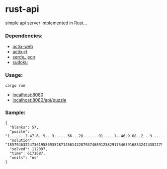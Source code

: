 # rust-api

simple api server implemented in Rust...

### Dependencies:

- [actix-web][actix-web]
- [actix-rt][actix-rt]
- [serde_json][serde-json]
- [sudoku][sudoku]


### Usage:

`cargo run`

- [localhost:8080][local]
- [localhost:8080/api/puzzle][puzzle]

### Sample:

```
{
  "blanks": 57,
  "puzzle": "1.......2.47.6..5...3......56...28.......91.....1..46.9.68..2...3........5.9....1",
  "solution": "185794632247361958693528714561432879374689125829175463916853247438217596752946381",
  "solved": 112097,
  "time": 6171687,
  "units": "ns"
}
```


[actix-web]: https://crates.io/crates/actix-web
[actix-rt]: https://crates.io/crates/actix-rt
[serde-json]: https://crates.io/crates/serde_json
[sudoku]: https://crates.io/crates/sudoku
[local]: http://localhost:8080
[puzzle]: http://localhost:8080/api/puzzle
